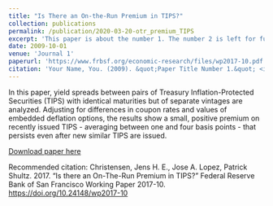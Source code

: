 ```yaml
---
title: "Is There an On-the-Run Premium in TIPS?"
collection: publications
permalink: /publication/2020-03-20-otr_premium_TIPS
excerpt: 'This paper is about the number 1. The number 2 is left for future work.'
date: 2009-10-01
venue: 'Journal 1'
paperurl: 'https://www.frbsf.org/economic-research/files/wp2017-10.pdf'
citation: 'Your Name, You. (2009). &quot;Paper Title Number 1.&quot; <i>Journal 1</i>. 1(1).'
---
```

In this paper, yield spreads
between pairs of Treasury Inflation-Protected Securities (TIPS) with identical maturities
but of separate vintages are analyzed. Adjusting for differences in coupon rates and values of embedded deflation options, the results show a small, positive premium on recently
issued TIPS - averaging between one and four basis points - that persists even after new
similar TIPS are issued.

[Download paper here](https://www.frbsf.org/economic-research/files/wp2017-10.pdf)

Recommended citation: Christensen, Jens H. E., Jose A. Lopez, Patrick Shultz. 2017. “Is there an On-The-Run Premium
in TIPS?” Federal Reserve Bank of San Francisco Working Paper 2017-10.
https://doi.org/10.24148/wp2017-10
